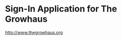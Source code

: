 Sign-In Application for The Growhaus
====================================

http://www.thegrowhaus.org
